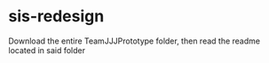 # sis-redesign
 Download the entire TeamJJJPrototype folder, then read the readme located in said folder
